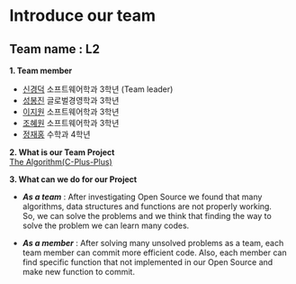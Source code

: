# Introduce our team
## Team name : L2 <br>
**1. Team member**
   - [신경덕](https://github.com/sinkyoungdeok) 소프트웨어학과 3학년 (Team leader)
   - [성봉진](https://github.com/HongGildong98) 글로벌경영학과 3학년 
   - [이지원](https://github.com/ljw322/MyPage) 소프트웨어학과 3학년
   - [조혜원](https://github.com/sala0320) 소프트웨어학과 3학년
   - [정재홍](https://github.com/0322-hong) 수학과 4학년

**2. What is our Team Project** <br>
      [The Algorithm(C-Plus-Plus)](https://github.com/TheAlgorithms/C-Plus-Plus)
    
**3. What can we do for our Project** <br>
- *__As a team__* : After investigating Open Source we found that many algorithms, data structures and functions are not properly working. <br>
So, we can solve the problems and we think that finding the way to solve 
the problem we can learn many codes. 

- *__As a member__* : After solving many unsolved problems as a team, each team member can commit more efficient code. Also, each member can find specific function that not implemented in our Open Source and make new function to commit.

